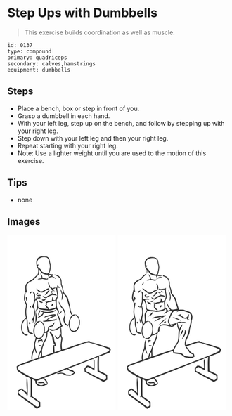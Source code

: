 # Step Ups with Dumbbells
> This exercise builds coordination as well as muscle.

``` 
id: 0137 
type: compound 
primary: quadriceps 
secondary: calves,hamstrings 
equipment: dumbbells 
``` 

## Steps

 - Place a bench, box or step in front of you.
 - Grasp a dumbbell in each hand.
 - With your left leg, step up on the bench, and follow by stepping up with your right leg.
 - Step down with your left leg and then your right leg.
 - Repeat starting with your right leg.
 - Note: Use a lighter weight until you are used to the motion of this exercise.

## Tips

 - none

## Images

<svg width="185pt" height="400" viewBox="0 0 185 300" xmlns="http://www.w3.org/2000/svg">
  <g fill="#FFF">
    <path d="M0 0h185v300H0V0m51.11 41.12c-3.08 4.16-1.36 9.38-1.06 14.06 3.62 3.24 2.83 8.38 1.78 12.59-2.92 2.79-5.89 5.53-8.69 8.44-3.97 2.15-8.19 4.26-11.02 7.9-2.37 3.48-1.11 7.79-1.49 11.65-1.42 4.63-2.42 9.45-2.26 14.31.16 3.6 2.47 6.58 3.37 9.98.28 2.71-.69 5.34-.95 8.02-.66 4.72.01 9.47.94 14.1-7.04 4.2-9.13 13.18-7.78 20.8.79 4.94 4.61 10.41 10.25 9.5.13-.49.41-1.46.55-1.95-2.23.05-4.86.2-6.3-1.88-6.36-7.33-3.82-19.83 4.02-25.13.84 3.78.34 7.64.51 11.46 1.07 3.83 1.96 7.71 2.17 11.7 2.63 2.38 6.09 3.41 9.56 3.72-1.32-2.9-4.7-2.81-7.21-3.98-1.02-3.77-1.48-7.71-2.78-11.43-.05-3.7.27-7.46-.81-11.06-1.98-7.02-2.35-14.55-.52-21.64.27-1.73 1.4-4.31-.94-5.03-1.04-3.02-2.66-6.01-2.36-9.3.33-3.35.85-6.68 1.12-10.03.75.62 1.5 1.24 2.27 1.85-.26-3.59-1.23-7.12-1.08-10.73.54-5.71 6.6-8.35 11.03-10.78 3.15-2.82 5.81-6.16 9.07-8.88 2.39-3.1.51-7.29 1.03-10.84 2.63 2.17 3.05 6.29 6.33 7.75 2.6 1.48 5.58 2.09 8.56 2.09.49 1.28 1.04 2.54 1.65 3.78l.28-3.88c1.73.47 3.47.93 5.22 1.38-.22.32-.66.94-.88 1.26-3.02.28-5.36 2.12-6.8 4.71-2.68-.76-5.41-1.4-8.19-1.69.62-3.2-1.83-5.64-3.46-8.07.73 2.82 1.68 5.57 2.56 8.35-2.48.46-4.95.95-7.37 1.65 3.02 1.8 6.29-.47 9.49.04 2.78.35 5.51 1.49 8.29.44.02-.56.08-1.7.1-2.27 2.85-.54 5.73-2.36 8.66-1.53 1.5 1.21 3.02 2.4 4.84 3.08-.45-2.61-4.24-2.75-5.62-4.84l-.47.92c.45-1.4.1-3.58 2.15-3.82-2.53.03-5.05-.12-7.54-.55 1.91-6.21 4.07-13.09 1.62-19.45-.71-3.88-1.14-8.9-5.71-10.15-5.38-1.03-12.39-1.44-16.13 3.38m28.81 27.69c3.64 1.49 8.1 2.79 9.8 6.74 1.96 3.11 1.37 6.87 1.73 10.33 1.39 3.58 2.93 7.17 2.99 11.09.33 4.88 5.5 7.29 6.73 11.84 1.52 5.08 3.08 10.16 4.5 15.27.77 4.81 1.56 9.79 4.54 13.81-3.71 4.17-5.62 9.63-5.54 15.19-.65.43-1.3.86-1.95 1.28l.18-.89c-3.84-.23-4.42-4.56-5.56-7.4.31-3.4 2.08-6.56 1.75-10.04.16-4.56-2.14-8.76-5.22-11.98-2.89-2.8-3.98-6.81-6.36-9.98.77 3.6 1.65 7.45 4.28 10.2 2.49 2.85 5.14 5.91 5.57 9.85 1.62 4.32-2.65 8.05-1.75 12.37.57 2.25 1.31 4.48 2.45 6.5 1.65 1.3 3.52 2.29 5.24 3.5l.21-1.49c.4.01 1.19.04 1.59.05.06 4.25 1.82 9.12 5.99 10.91 3.76 1.33 7.58-1.15 9.4-4.38 4.07-6.56 4.76-15.69.25-22.21-2.06-3.22-6.51-3.62-9.74-2.13-1.22-3.73-3.29-7.23-3.43-11.24-.29-5.84-2.87-11.2-3.92-16.9-1.01-5.34-7.42-7.56-7.79-13.13-.45-2.91-1.04-5.81-2.19-8.53-1.91-3.95-.02-8.77-2.56-12.54-1.95-3.95-6.66-7.55-11.19-6.09M69.27 81.53c.54 3.49 2.21 6.94.7 10.44-4.77.87-8.16 5.05-13.07 5.18-2.57-1.53-4.88-3.43-7.35-5.11 1.22 5.44 8.95 9.05 13.49 5.01 2.1-1.91 4.95-2.37 7.39-3.66.72-1.27 1.27-2.61 1.65-4.03 1.3 2.36 3.55 3.88 5.52 5.64-.56.41-1.67 1.22-2.22 1.63l-1.37.03c.77 1.59 1.62 3.15 2.39 4.74a57.417 57.417 0 0 0-8.52 3.79l-1.98 1.89c-.59-.11-1.77-.34-2.36-.45-1.03-.71-2.08-1.39-3.14-2.05.52 2.94 3.2 3.81 5.78 4.15 1.79-1.71 3.98-2.84 6.15-3.97 1.45-.45 2.89-.97 4.28-1.59 2.67.06 5.31.46 7.89 1.16-1.32-2.72-4.35-3-7.03-2.86a14.04 14.04 0 0 0-2.26-3.75c.99-.64 1.98-1.29 2.98-1.94 1.02.38 2.05.74 3.09 1.09-1.25-1.2-2.71-2.14-4.22-2.97 1.65-.98 3.42-1.72 5.18-2.49 2.25 4.14 2.69 9.09 2.86 13.74-1.15 2.47-2.55 4.81-3.94 7.16-.6-.08-1.81-.23-2.42-.3-.34-2.13-1.11-4.14-1.97-6.11-.2 2.43-.49 4.85-.96 7.24-2.82.12-5.79-.03-8.24 1.63-1.13-.45-2.26-.9-3.39-1.32.71.9 1.44 1.76 2.21 2.62-.59.74-1.14 1.51-1.63 2.32l2.03.63c-.77.58-1.54 1.15-2.31 1.73 1.17 2.27 2.43 4.79 5.11 5.53-.35.21-1.07.61-1.43.82-5.18-.52-10.62-.14-15.34-2.72-.61-3.12-.74-6.3-.84-9.46-1.01-2.42-1.96-4.87-3.05-7.26-.62 1.38-1.15 2.81-1.94 4.1-.04-3.6.69-7.25 0-10.82-.29-1.8-1.77-2.6-3.53-2.54.7 2.13 2.47 4.1 2 6.47-.39 2.72-.45 5.46-.3 8.2.39 4.53-2.64 8.29-3.92 12.45.2.04.62.12.83.16l1.4-1.64c3.66 6.65 2.69 15.83-1.89 21.78-.18 1.99-.35 4.21 1.5 5.49.37-1.63-1.14-3.91.53-5.13.61 2.67 1.24 5.51 3.49 7.32-.41-3.16-1.5-6.23-1.51-9.43.62-3.37 1.93-6.64 1.76-10.12.28-4.14-1.36-8-2.21-11.97.57-2.78 1.63-5.45 2.13-8.26.53-.79 1.07-1.58 1.6-2.37 2.09 4.27 2.37 9.02 1.92 13.68-.67 1.77-1.89 3.28-2.61 5.03-.39 5.6.04 11.23-.23 16.84-.04 1.08-.11 3.23-.14 4.31 3.02-4.89 2.78-11.04 1.15-16.35-1.06-2.48.49-4.95 1.1-7.33.48.24 1.45.7 1.93.94 0-.69.01-2.05.02-2.74 4.35 3.21 9.84 2.82 14.92 3.63 5.39.92 10.78-.88 15.82-2.63 1.31 1.6 3.74 2.84 3.26 5.28.12 1.58-.69 3.02-1.19 4.47.95 2.85 2.23 5.58 3.3 8.38 1.4 3.48 1.07 7.62 3.76 10.51-4.03 1.64-6.68 5.61-11.07 6.5-3.23 1.07-6.44-.52-9.6-1.01 1.33 1.39 2.95 2.44 4.55 3.5 5.55-.13 11-2.17 14.87-6.22-.03 4.18.23 8.35.75 12.49-.47-.03-1.4-.09-1.87-.13-.61 2.4-1.5 4.76-3.34 6.5-1.66-1.28-3.37-2.59-4.32-4.51-.2 0-.6.01-.81.01 1.06 1.97 1.67 4.68 4.01 5.51 2.91-.04 4.33-2.86 5.8-4.89.48 1.61 1.36 3.17 1.31 4.89-.83 6.26-2.25 12.72-.72 18.99-3.58 1.29-7.23 2.41-10.74 3.9-.22-3.59-.56-7.17-.56-10.77.74.22 2.21.64 2.95.85.06-.75.17-2.27.23-3.03-.94-1.79-1.93-3.56-2.65-5.45-1.18-3.13-.46-6.79-2.42-9.66-1.55-2.51-2.76-5.29-4.86-7.4-.31.18-.92.55-1.23.73-.04 2.44 2.3 4.18 3.24 6.32 1.71 2.39 1.11 5.42 1.8 8.12.79 2.15 1.77 4.24 2.26 6.5.71.53 1.46 1.02 2.2 1.53-1.05.06-2.08.11-3.12.15-.23 4.3-.74 8.61-.28 12.92-6.38 1.9-12.63 4.22-18.88 6.51-.06-5.39-.86-10.94 1.1-16.12 1.45-3.71 2.13-7.8 4.61-11.02 2.8-4.21 3.28-9.43 3.4-14.35.77-.96 1.58-1.88 2.37-2.82.11-1.67.33-3.32.43-4.98 1.62-1.42 3.81-1.92 5.9-2.09 1.63-2.17 2.88-4.6 3.75-7.16-2.18 1.06-3.3 3.25-4.44 5.26-2.34.67-4.8 1.19-6.88 2.52-.47 2.01-.45 4.09-.91 6.09-1.26 1.53-3.08 2.63-5.1 2.6.72-5.14.38-10.74-2.72-15.1-1.98-3.46-7.6-4.74-10.41-1.59-6.62 6.59-8.53 18.65-2.36 26.09.23 3.27-1.46 6.21-2.17 9.32-.37 3.84-.15 7.85-1.71 11.46-2.07 5.74-4.45 11.86-2.75 18.02-7.15 2.6-14.34 5.08-21.5 7.65-1.87.53-3.07 2.13-4.36 3.46 1.16 2.31-.24 5.25 1.83 7.22 4.85 4.3 11.11 6.59 16.09 10.71.48.02 1.43.07 1.91.09 1.49 1.38 4.62 1.95 4.27 4.48-.05 9.6.1 19.2-.13 28.8l-1.33-.37c-.09.21-.27.61-.36.82 1.31.21 2.9-.17 3.92.92 3.59 2.95 7.44 5.58 11.4 8.02.83 2.24 2.19 5.14-.14 6.99-2.1 2.09-4.82-.37-6.56-1.73-5.43-4.69-11.72-8.22-17.25-12.77-3.65-3.05-8.55-5.12-10.43-9.8 1.49-1.64 3.01-3.46 5.31-3.9 2.54 2.53 5.33 4.78 8.19 6.95.07.62.22 1.87.3 2.49.53-.06 1.6-.18 2.13-.25-.25-8.72.58-17.51-.66-26.18-.21-1.08-.65-3.25-.86-4.34-1.38 8.73-.36 17.69.19 26.46-2.73-2.89-6.16-4.94-9.24-7.42-2.16 1.17-4.28 2.41-6.4 3.66-.01 2.29.11 4.57.19 6.86 10.49 8.46 22.02 15.6 32.27 24.36 2.01-1.22 4.04-2.42 6.05-3.64-.03-2.65-.07-5.3-.13-7.95-4.49-3.44-8.96-6.92-13.83-9.81-.13-9.83-.14-19.66.01-29.48 1.76.98 3.5 2.01 5.2 3.1-1.07 8.54 11.13 12.65 16.84 7.39 1.53-.26 3.69-.3 4.19-2.14.46-4.2-3.07-7.42-5.84-10.06 13.05-5.22 26.17-10.28 39.25-15.43 1.63 1.45 3.3 3.08 5.52 3.55 2.15.51 4.53.93 5.71 3.06-1.88 1.29-3.86 2.44-5.94 3.35-2.12-.48-4.29-.66-6.46-.55-4.72-3.95-11.18-3.49-16.72-1.79 3.1 1.76 6.59-.3 9.85.44 2.18.8 4.16 2.03 6.23 3.07 2.3-.1 4.58.36 6.88.37 3.15-1 6.58-2.13 8.37-5.16-1.51-1.75-2.82-4.18-5.38-4.42-2.3-.38-4.38-1.41-6.27-2.74 8.79-3.68 18.02-6.29 26.58-10.51.01.77.02 2.32.03 3.09.09-.98.17-1.96.25-2.93 8.07-2.96 16.06-6.15 23.99-9.47-1.4 8.09-.64 16.35-.72 24.51 4.2 2.97 9.23 4.46 13.61 7.12 2.49 2.84.64 8.24-3.44 7.99-4.35-1.81-8.17-4.67-12.58-6.36-6.16-2.62-11.6-6.66-17.77-9.23l-.24-3.94c1.26-1.02 2.53-2.03 3.8-3.04 4.02 1.56 7.81 3.65 11.42 6.02-.06-5.32.05-10.64.01-15.96.17-1.57-.72-2.8-1.87-3.74-.02 5.29.55 10.57.44 15.86-3.21-1.96-6.59-3.8-10.31-4.56-2.43.58-3.88 3.15-5.4 4.99-.23 1.84.13 3.69.27 5.53 10.76 5.83 21.51 11.69 32.19 17.66 2.21-1.29 4.4-2.59 6.52-4.02-.09-2.73-.18-5.45-.24-8.17-4.34-2.83-9.24-4.63-13.71-7.15-.34-8.34-.24-16.72-.01-25.07 5.81-.17 10.78-3.52 16.24-5.07 2.87-.65 3.21-4.07 3.64-6.47-.82-.95-1.63-1.9-2.44-2.86-10.13-2.7-19.88-6.86-30.21-8.78-1.81-1.01-3.56-2.89-5.83-2.3-15.08 4-29.62 9.8-44.47 14.56-1.18-5.81-.92-11.89.55-17.61.48-2.76-1.97-5.02-1.68-7.78.13-4.29-.04-8.58-.86-12.8.95-.67 1.88-1.37 2.78-2.09-1.17-2.29-2.93-4.35-3.12-7.02-.52-3.61-2.7-6.68-3.38-10.24l-1.19-2.15c.46-1.91 1.31-3.76 1.36-5.74-.09-2.12-2.01-3.38-2.86-5.16-1.16-4.13-1.1-8.48-.99-12.73.02-3.25 2.02-5.99 2.75-9.06-.33-4.67-2.56-9.17-1.56-13.92 1.07.35 3.22 1.05 4.29 1.41-1.27-1.9-2.67-3.71-3.86-5.66-.54 1.57-1.06 3.15-1.54 4.74l-1.52.88c-1.57-2.1-3.83-.14-5.71.26-.95-.68-1.91-1.36-2.86-2.03-.35-.25-1.06-.75-1.41-1-.62-2.6-1.38-5.34-3.47-7.16m21.21 11.09c.39 3.59 1.97 6.88 2.78 10.36-.11 3.1-.82 6.17-.47 9.29 3.54-6.37 1.42-13.9-2.31-19.65m-24.23 7.4c-1.01 1.1-1.87 2.33-2.37 3.74 1.38-.91 2.71-1.91 4.05-2.88 1.21-2 2.74-3.78 4.28-5.53-3.11-.49-4.51 2.52-5.96 4.67m-27.73-1.86c.07.75.2 2.25.27 3.01 1.44-1.43 2.9-2.85 4.28-4.34-1.53.4-3.04.86-4.55 1.33m13.12 1.19c-.86.79-1.72 1.57-2.58 2.36.44 2.29 2.53 3.1 4.56 3.66-.21.62-.61 1.87-.81 2.49-.89-.27-2.68-.81-3.57-1.09.88 3.75 4.91 1.75 7.52 2.17-.28-.57-.83-1.71-1.11-2.28l-.64 1.11c-.1-1.04-.19-2.08-.27-3.13.85-.06 2.54-.2 3.39-.27-1.81-2.55-4.97-.78-7.48-1 .29-1.43 1.03-2.57 2.2-3.42-.4-.2-.81-.4-1.21-.6m-19 14.64c1.51-2.8 1.4-5.97-1.05-8.24-.3 2.79.25 5.57 1.05 8.24m26.03-3.01c1.47 3.22 5.46 2.33 6.76-.56-2.26.16-4.51.37-6.76.56m-4.88 1.06c-.03.58-.1 1.73-.13 2.31 2.17 1.03 4.81 3.68 7.03 1.37-2.3-1.22-4.58-2.49-6.9-3.68m-15.29 9.9c-.8.85.05 3.09 1.36 2.52.89-.86-.1-3.04-1.36-2.52m16.42 7.18c-1.34 2.83-2.9 5.83-1.92 9.03.93-2.47 1.82-4.95 3.07-7.28 1.68.62 3.35 1.26 5.02 1.92-1.52 4.74-6.9 5.56-9.53 9.25 4.68-1.1 9.8-3.78 10.78-8.95 3.65.94 7.48 1.12 11.18.27 3.55-.84 7.77-1.29 9.74-4.85-5.21 1.87-10.54 3.93-16.18 3.51-4.26.1-8.1-1.96-12.16-2.9m33.06 7.09c2.03-1.35 3.96-2.95 5.22-5.08-2.68.46-4.89 2.27-5.22 5.08m-22.06 2.72c-1.47.23-2.27 1.49-3.07 2.59 5.79-1.25 11.4-3.54 17.38-3.74-4.52 2.61-10 3.84-13.51 7.95-1.62 1.73-4.28 1.39-6.36 2.19 1.48.58 3.03 1.19 4.64.8 5.28-.97 10.69-.85 15.94-1.97 1.68-.41 2.85-1.77 4.13-2.84-5.62 1.51-11.37 2.26-17.16 2.59 3.7-4.26 9.7-5.01 14.51-7.53-.13-1.01-.23-2.01-.43-3-5.46-.03-10.88 1.32-16.07 2.96m-28.71 10.65c-1.38.93-.34 4.03 1.41 2.93 1.53-.91.3-3.94-1.41-2.93z"/>
    <path d="M53.5 41.57c3.6-3.02 8.94-3.91 13.33-2.56 4.49 2.39 4.34 7.83 5.46 12.12.99 3.92-.37 7.88-1.07 11.74-.11 1.8-1.47 3.23-3.21 3.63-2.93-.55-5.91-1.37-8.5-2.88-1.31-1.43-1.96-3.31-3.14-4.82-1.53-1.22-3.16-2.32-4.64-3.61.49-1.4 1-2.79 1.5-4.18-.6.11-1.8.34-2.41.45-.18-3.46.07-7.3 2.68-9.89zM80.32 114.05c.42-.45 1.27-1.35 1.7-1.79.03 4.06.94 8.06.83 12.14-3.97 1.65-8.21 2.46-12.38 3.45.15-.62.47-1.85.62-2.47-1.88-1.03-3.44-2.51-4.79-4.16.51-.53 1.02-1.06 1.54-1.58-2.81-1.78.69-3.49 2.17-4.04 2.73-.27 5.37-.85 7.79-2.17.63.16 1.89.46 2.52.62m-2.89 4.32c-1.63.01-3.12 2.92-1.43 3.74 1.19-.31 3.2-3.17 1.43-3.74zM108.7 142.62c1.48-2.94 4.57-4.32 7.35-5.71 8.78 5.71 8.29 19.53 1 26.21-2.86 2.58-7.6 1.07-8.99-2.35-2.62-5.66-2.32-12.68.64-18.15zM46.71 159.08c.91-5.11 4.88-8.84 9.4-10.97 8.15 5.74 8.39 18.16 2.65 25.63-1.86 2.44-5.59 4.07-8.3 1.99-4.94-3.86-4.79-11.05-3.75-16.65z"/>
    <path d="M62.93 168.85c.71-1.39 2.67-.9 3.93-1.18a28.85 28.85 0 0 1-5.65 16.54c-.94 4.09-2.68 7.94-3.82 11.97-2.07 4.55-5.24 8.9-4.81 14.19-3.19 1.23-6.42 2.34-9.63 3.52-1.07-6.29.81-12.56 3.54-18.17 1.28 2.67 1.49 6.12 4.06 7.99-1.24-6.46-4.69-13.05-2.65-19.69.51-2.16 1.45-4.19 2.26-6.25 2.34.9 5.1 1.02 7.22-.5 2.99-1.88 4.07-5.42 5.55-8.42m-6.42 11.02c-1.32.03-2.65.07-3.98.11-.14 1.74-.26 3.49-.33 5.24.51-1.06 1.01-2.13 1.49-3.2 1.58-.38 3.16-.75 4.73-1.15.77.84 1.55 1.67 2.35 2.5-.54-1.84-1.14-3.65-1.73-5.47-.85.65-1.69 1.31-2.53 1.97m-3.49 10.11c1.92.96 3.86.7 5.52-.61-1.89-.37-4.06-1.27-5.52.61zM122.09 189.07c5.53-1.8 10.91-4.74 16.86-4.67 5.45.9 10.57 3.07 15.84 4.62 6.22 2.07 12.9 3.32 18.42 7.04 1.71.87-.19 3.24-1.46 3.58-16.61 8.14-34.3 13.79-51.44 20.7-19.74 7.62-39.48 15.27-59.21 22.94-3.69 1.15-7.18 3.25-11.11 3.46-3.93-.89-7.82-2.15-11.32-4.17-6.21-3.48-12.64-6.62-18.39-10.84-1.82-1.06-2.27-3.23-3.09-4.99 1.69-1.48 3.45-2.99 5.65-3.62 6.36-2.1 12.7-4.28 18.94-6.7 13.07-4.3 26.07-8.79 39.02-13.42 13.87-4.31 27.52-9.32 41.29-13.93zM54.19 209.93c.19-3.35 1.37-6.51 2.92-9.45 0 3.29 2.27 9.05-2.92 9.45zM50.01 249.72c3.66-1.27 7.37-2.48 10.79-4.33 2.69 2.62 5.07 5.53 7 8.76-1.22.36-2.45.71-3.67 1.04-.57-1.12-1.13-2.23-1.69-3.35-3.68.63-7.97-.74-11.13 1.56 3.23.52 6.5.74 9.74.2.52.37 1.57 1.11 2.09 1.48-3.98 3.65-10.16 2.38-13.1-1.89-.05-1.17-.06-2.32-.03-3.47z"/>
  </g>
  <g fill="#333">
    <path d="M51.11 41.12c3.74-4.82 10.75-4.41 16.13-3.38 4.57 1.25 5 6.27 5.71 10.15 2.45 6.36.29 13.24-1.62 19.45 2.49.43 5.01.58 7.54.55-2.05.24-1.7 2.42-2.15 3.82l.47-.92c1.38 2.09 5.17 2.23 5.62 4.84-1.82-.68-3.34-1.87-4.84-3.08-2.93-.83-5.81.99-8.66 1.53-.02.57-.08 1.71-.1 2.27-2.78 1.05-5.51-.09-8.29-.44-3.2-.51-6.47 1.76-9.49-.04 2.42-.7 4.89-1.19 7.37-1.65-.88-2.78-1.83-5.53-2.56-8.35 1.63 2.43 4.08 4.87 3.46 8.07 2.78.29 5.51.93 8.19 1.69 1.44-2.59 3.78-4.43 6.8-4.71.22-.32.66-.94.88-1.26-1.75-.45-3.49-.91-5.22-1.38l-.28 3.88c-.61-1.24-1.16-2.5-1.65-3.78-2.98 0-5.96-.61-8.56-2.09-3.28-1.46-3.7-5.58-6.33-7.75-.52 3.55 1.36 7.74-1.03 10.84-3.26 2.72-5.92 6.06-9.07 8.88C39 80.69 32.94 83.33 32.4 89.04c-.15 3.61.82 7.14 1.08 10.73-.77-.61-1.52-1.23-2.27-1.85-.27 3.35-.79 6.68-1.12 10.03-.3 3.29 1.32 6.28 2.36 9.3 2.34.72 1.21 3.3.94 5.03-1.83 7.09-1.46 14.62.52 21.64 1.08 3.6.76 7.36.81 11.06 1.3 3.72 1.76 7.66 2.78 11.43 2.51 1.17 5.89 1.08 7.21 3.98-3.47-.31-6.93-1.34-9.56-3.72-.21-3.99-1.1-7.87-2.17-11.7-.17-3.82.33-7.68-.51-11.46-7.84 5.3-10.38 17.8-4.02 25.13 1.44 2.08 4.07 1.93 6.3 1.88-.14.49-.42 1.46-.55 1.95-5.64.91-9.46-4.56-10.25-9.5-1.35-7.62.74-16.6 7.78-20.8-.93-4.63-1.6-9.38-.94-14.1.26-2.68 1.23-5.31.95-8.02-.9-3.4-3.21-6.38-3.37-9.98-.16-4.86.84-9.68 2.26-14.31.38-3.86-.88-8.17 1.49-11.65 2.83-3.64 7.05-5.75 11.02-7.9 2.8-2.91 5.77-5.65 8.69-8.44 1.05-4.21 1.84-9.35-1.78-12.59-.3-4.68-2.02-9.9 1.06-14.06m2.39.45c-2.61 2.59-2.86 6.43-2.68 9.89.61-.11 1.81-.34 2.41-.45-.5 1.39-1.01 2.78-1.5 4.18 1.48 1.29 3.11 2.39 4.64 3.61 1.18 1.51 1.83 3.39 3.14 4.82 2.59 1.51 5.57 2.33 8.5 2.88 1.74-.4 3.1-1.83 3.21-3.63.7-3.86 2.06-7.82 1.07-11.74-1.12-4.29-.97-9.73-5.46-12.12-4.39-1.35-9.73-.46-13.33 2.56z"/>
    <path d="M79.92 68.81c4.53-1.46 9.24 2.14 11.19 6.09 2.54 3.77.65 8.59 2.56 12.54 1.15 2.72 1.74 5.62 2.19 8.53.37 5.57 6.78 7.79 7.79 13.13 1.05 5.7 3.63 11.06 3.92 16.9.14 4.01 2.21 7.51 3.43 11.24 3.23-1.49 7.68-1.09 9.74 2.13 4.51 6.52 3.82 15.65-.25 22.21-1.82 3.23-5.64 5.71-9.4 4.38-4.17-1.79-5.93-6.66-5.99-10.91-.4-.01-1.19-.04-1.59-.05l-.21 1.49c-1.72-1.21-3.59-2.2-5.24-3.5-1.14-2.02-1.88-4.25-2.45-6.5-.9-4.32 3.37-8.05 1.75-12.37-.43-3.94-3.08-7-5.57-9.85-2.63-2.75-3.51-6.6-4.28-10.2 2.38 3.17 3.47 7.18 6.36 9.98 3.08 3.22 5.38 7.42 5.22 11.98.33 3.48-1.44 6.64-1.75 10.04 1.14 2.84 1.72 7.17 5.56 7.4l-.18.89c.65-.42 1.3-.85 1.95-1.28-.08-5.56 1.83-11.02 5.54-15.19-2.98-4.02-3.77-9-4.54-13.81-1.42-5.11-2.98-10.19-4.5-15.27-1.23-4.55-6.4-6.96-6.73-11.84-.06-3.92-1.6-7.51-2.99-11.09-.36-3.46.23-7.22-1.73-10.33-1.7-3.95-6.16-5.25-9.8-6.74m28.78 73.81c-2.96 5.47-3.26 12.49-.64 18.15 1.39 3.42 6.13 4.93 8.99 2.35 7.29-6.68 7.78-20.5-1-26.21-2.78 1.39-5.87 2.77-7.35 5.71z"/>
    <path d="M69.27 81.53c2.09 1.82 2.85 4.56 3.47 7.16.35.25 1.06.75 1.41 1 .95.67 1.91 1.35 2.86 2.03 1.88-.4 4.14-2.36 5.71-.26l1.52-.88c.48-1.59 1-3.17 1.54-4.74 1.19 1.95 2.59 3.76 3.86 5.66-1.07-.36-3.22-1.06-4.29-1.41-1 4.75 1.23 9.25 1.56 13.92-.73 3.07-2.73 5.81-2.75 9.06-.11 4.25-.17 8.6.99 12.73.85 1.78 2.77 3.04 2.86 5.16-.05 1.98-.9 3.83-1.36 5.74l1.19 2.15c.68 3.56 2.86 6.63 3.38 10.24.19 2.67 1.95 4.73 3.12 7.02-.9.72-1.83 1.42-2.78 2.09.82 4.22.99 8.51.86 12.8-.29 2.76 2.16 5.02 1.68 7.78-1.47 5.72-1.73 11.8-.55 17.61 14.85-4.76 29.39-10.56 44.47-14.56 2.27-.59 4.02 1.29 5.83 2.3 10.33 1.92 20.08 6.08 30.21 8.78.81.96 1.62 1.91 2.44 2.86-.43 2.4-.77 5.82-3.64 6.47-5.46 1.55-10.43 4.9-16.24 5.07-.23 8.35-.33 16.73.01 25.07 4.47 2.52 9.37 4.32 13.71 7.15.06 2.72.15 5.44.24 8.17-2.12 1.43-4.31 2.73-6.52 4.02-10.68-5.97-21.43-11.83-32.19-17.66-.14-1.84-.5-3.69-.27-5.53 1.52-1.84 2.97-4.41 5.4-4.99 3.72.76 7.1 2.6 10.31 4.56.11-5.29-.46-10.57-.44-15.86 1.15.94 2.04 2.17 1.87 3.74.04 5.32-.07 10.64-.01 15.96-3.61-2.37-7.4-4.46-11.42-6.02-1.27 1.01-2.54 2.02-3.8 3.04l.24 3.94c6.17 2.57 11.61 6.61 17.77 9.23 4.41 1.69 8.23 4.55 12.58 6.36 4.08.25 5.93-5.15 3.44-7.99-4.38-2.66-9.41-4.15-13.61-7.12.08-8.16-.68-16.42.72-24.51-7.93 3.32-15.92 6.51-23.99 9.47-.08.97-.16 1.95-.25 2.93-.01-.77-.02-2.32-.03-3.09-8.56 4.22-17.79 6.83-26.58 10.51 1.89 1.33 3.97 2.36 6.27 2.74 2.56.24 3.87 2.67 5.38 4.42-1.79 3.03-5.22 4.16-8.37 5.16-2.3-.01-4.58-.47-6.88-.37-2.07-1.04-4.05-2.27-6.23-3.07-3.26-.74-6.75 1.32-9.85-.44 5.54-1.7 12-2.16 16.72 1.79 2.17-.11 4.34.07 6.46.55 2.08-.91 4.06-2.06 5.94-3.35-1.18-2.13-3.56-2.55-5.71-3.06-2.22-.47-3.89-2.1-5.52-3.55-13.08 5.15-26.2 10.21-39.25 15.43 2.77 2.64 6.3 5.86 5.84 10.06-.5 1.84-2.66 1.88-4.19 2.14-5.71 5.26-17.91 1.15-16.84-7.39-1.7-1.09-3.44-2.12-5.2-3.1-.15 9.82-.14 19.65-.01 29.48 4.87 2.89 9.34 6.37 13.83 9.81.06 2.65.1 5.3.13 7.95-2.01 1.22-4.04 2.42-6.05 3.64-10.25-8.76-21.78-15.9-32.27-24.36-.08-2.29-.2-4.57-.19-6.86 2.12-1.25 4.24-2.49 6.4-3.66 3.08 2.48 6.51 4.53 9.24 7.42-.55-8.77-1.57-17.73-.19-26.46.21 1.09.65 3.26.86 4.34 1.24 8.67.41 17.46.66 26.18-.53.07-1.6.19-2.13.25-.08-.62-.23-1.87-.3-2.49-2.86-2.17-5.65-4.42-8.19-6.95-2.3.44-3.82 2.26-5.31 3.9 1.88 4.68 6.78 6.75 10.43 9.8 5.53 4.55 11.82 8.08 17.25 12.77 1.74 1.36 4.46 3.82 6.56 1.73 2.33-1.85.97-4.75.14-6.99-3.96-2.44-7.81-5.07-11.4-8.02-1.02-1.09-2.61-.71-3.92-.92.09-.21.27-.61.36-.82l1.33.37c.23-9.6.08-19.2.13-28.8.35-2.53-2.78-3.1-4.27-4.48-.48-.02-1.43-.07-1.91-.09-4.98-4.12-11.24-6.41-16.09-10.71-2.07-1.97-.67-4.91-1.83-7.22 1.29-1.33 2.49-2.93 4.36-3.46 7.16-2.57 14.35-5.05 21.5-7.65-1.7-6.16.68-12.28 2.75-18.02 1.56-3.61 1.34-7.62 1.71-11.46.71-3.11 2.4-6.05 2.17-9.32-6.17-7.44-4.26-19.5 2.36-26.09 2.81-3.15 8.43-1.87 10.41 1.59 3.1 4.36 3.44 9.96 2.72 15.1 2.02.03 3.84-1.07 5.1-2.6.46-2 .44-4.08.91-6.09 2.08-1.33 4.54-1.85 6.88-2.52 1.14-2.01 2.26-4.2 4.44-5.26-.87 2.56-2.12 4.99-3.75 7.16-2.09.17-4.28.67-5.9 2.09-.1 1.66-.32 3.31-.43 4.98-.79.94-1.6 1.86-2.37 2.82-.12 4.92-.6 10.14-3.4 14.35-2.48 3.22-3.16 7.31-4.61 11.02-1.96 5.18-1.16 10.73-1.1 16.12 6.25-2.29 12.5-4.61 18.88-6.51-.46-4.31.05-8.62.28-12.92 1.04-.04 2.07-.09 3.12-.15-.74-.51-1.49-1-2.2-1.53-.49-2.26-1.47-4.35-2.26-6.5-.69-2.7-.09-5.73-1.8-8.12-.94-2.14-3.28-3.88-3.24-6.32.31-.18.92-.55 1.23-.73 2.1 2.11 3.31 4.89 4.86 7.4 1.96 2.87 1.24 6.53 2.42 9.66.72 1.89 1.71 3.66 2.65 5.45-.06.76-.17 2.28-.23 3.03-.74-.21-2.21-.63-2.95-.85 0 3.6.34 7.18.56 10.77 3.51-1.49 7.16-2.61 10.74-3.9-1.53-6.27-.11-12.73.72-18.99.05-1.72-.83-3.28-1.31-4.89-1.47 2.03-2.89 4.85-5.8 4.89-2.34-.83-2.95-3.54-4.01-5.51.21 0 .61-.01.81-.01.95 1.92 2.66 3.23 4.32 4.51 1.84-1.74 2.73-4.1 3.34-6.5.47.04 1.4.1 1.87.13-.52-4.14-.78-8.31-.75-12.49-3.87 4.05-9.32 6.09-14.87 6.22-1.6-1.06-3.22-2.11-4.55-3.5 3.16.49 6.37 2.08 9.6 1.01 4.39-.89 7.04-4.86 11.07-6.5-2.69-2.89-2.36-7.03-3.76-10.51-1.07-2.8-2.35-5.53-3.3-8.38.5-1.45 1.31-2.89 1.19-4.47.48-2.44-1.95-3.68-3.26-5.28-5.04 1.75-10.43 3.55-15.82 2.63-5.08-.81-10.57-.42-14.92-3.63-.01.69-.02 2.05-.02 2.74-.48-.24-1.45-.7-1.93-.94-.61 2.38-2.16 4.85-1.1 7.33 1.63 5.31 1.87 11.46-1.15 16.35.03-1.08.1-3.23.14-4.31.27-5.61-.16-11.24.23-16.84.72-1.75 1.94-3.26 2.61-5.03.45-4.66.17-9.41-1.92-13.68-.53.79-1.07 1.58-1.6 2.37-.5 2.81-1.56 5.48-2.13 8.26.85 3.97 2.49 7.83 2.21 11.97.17 3.48-1.14 6.75-1.76 10.12.01 3.2 1.1 6.27 1.51 9.43-2.25-1.81-2.88-4.65-3.49-7.32-1.67 1.22-.16 3.5-.53 5.13-1.85-1.28-1.68-3.5-1.5-5.49 4.58-5.95 5.55-15.13 1.89-21.78l-1.4 1.64c-.21-.04-.63-.12-.83-.16 1.28-4.16 4.31-7.92 3.92-12.45-.15-2.74-.09-5.48.3-8.2.47-2.37-1.3-4.34-2-6.47 1.76-.06 3.24.74 3.53 2.54.69 3.57-.04 7.22 0 10.82.79-1.29 1.32-2.72 1.94-4.1 1.09 2.39 2.04 4.84 3.05 7.26.1 3.16.23 6.34.84 9.46 4.72 2.58 10.16 2.2 15.34 2.72.36-.21 1.08-.61 1.43-.82-2.68-.74-3.94-3.26-5.11-5.53.77-.58 1.54-1.15 2.31-1.73l-2.03-.63c.49-.81 1.04-1.58 1.63-2.32-.77-.86-1.5-1.72-2.21-2.62 1.13.42 2.26.87 3.39 1.32 2.45-1.66 5.42-1.51 8.24-1.63.47-2.39.76-4.81.96-7.24.86 1.97 1.63 3.98 1.97 6.11.61.07 1.82.22 2.42.3 1.39-2.35 2.79-4.69 3.94-7.16-.17-4.65-.61-9.6-2.86-13.74-1.76.77-3.53 1.51-5.18 2.49 1.51.83 2.97 1.77 4.22 2.97-1.04-.35-2.07-.71-3.09-1.09-1 .65-1.99 1.3-2.98 1.94.95 1.13 1.7 2.38 2.26 3.75 2.68-.14 5.71.14 7.03 2.86-2.58-.7-5.22-1.1-7.89-1.16-1.39.62-2.83 1.14-4.28 1.59-2.17 1.13-4.36 2.26-6.15 3.97-2.58-.34-5.26-1.21-5.78-4.15 1.06.66 2.11 1.34 3.14 2.05.59.11 1.77.34 2.36.45l1.98-1.89c2.73-1.5 5.58-2.75 8.52-3.79-.77-1.59-1.62-3.15-2.39-4.74l1.37-.03c.55-.41 1.66-1.22 2.22-1.63-1.97-1.76-4.22-3.28-5.52-5.64-.38 1.42-.93 2.76-1.65 4.03-2.44 1.29-5.29 1.75-7.39 3.66-4.54 4.04-12.27.43-13.49-5.01 2.47 1.68 4.78 3.58 7.35 5.11 4.91-.13 8.3-4.31 13.07-5.18 1.51-3.5-.16-6.95-.7-10.44m11.05 32.52c-.63-.16-1.89-.46-2.52-.62-2.42 1.32-5.06 1.9-7.79 2.17-1.48.55-4.98 2.26-2.17 4.04-.52.52-1.03 1.05-1.54 1.58 1.35 1.65 2.91 3.13 4.79 4.16-.15.62-.47 1.85-.62 2.47 4.17-.99 8.41-1.8 12.38-3.45.11-4.08-.8-8.08-.83-12.14-.43.44-1.28 1.34-1.7 1.79m-33.61 45.03c-1.04 5.6-1.19 12.79 3.75 16.65 2.71 2.08 6.44.45 8.3-1.99 5.74-7.47 5.5-19.89-2.65-25.63-4.52 2.13-8.49 5.86-9.4 10.97m16.22 9.77c-1.48 3-2.56 6.54-5.55 8.42-2.12 1.52-4.88 1.4-7.22.5-.81 2.06-1.75 4.09-2.26 6.25-2.04 6.64 1.41 13.23 2.65 19.69-2.57-1.87-2.78-5.32-4.06-7.99-2.73 5.61-4.61 11.88-3.54 18.17 3.21-1.18 6.44-2.29 9.63-3.52-.43-5.29 2.74-9.64 4.81-14.19 1.14-4.03 2.88-7.88 3.82-11.97a28.85 28.85 0 0 0 5.65-16.54c-1.26.28-3.22-.21-3.93 1.18m59.16 20.22c-13.77 4.61-27.42 9.62-41.29 13.93-12.95 4.63-25.95 9.12-39.02 13.42-6.24 2.42-12.58 4.6-18.94 6.7-2.2.63-3.96 2.14-5.65 3.62.82 1.76 1.27 3.93 3.09 4.99 5.75 4.22 12.18 7.36 18.39 10.84 3.5 2.02 7.39 3.28 11.32 4.17 3.93-.21 7.42-2.31 11.11-3.46 19.73-7.67 39.47-15.32 59.21-22.94 17.14-6.91 34.83-12.56 51.44-20.7 1.27-.34 3.17-2.71 1.46-3.58-5.52-3.72-12.2-4.97-18.42-7.04-5.27-1.55-10.39-3.72-15.84-4.62-5.95-.07-11.33 2.87-16.86 4.67m-67.9 20.86c5.19-.4 2.92-6.16 2.92-9.45-1.55 2.94-2.73 6.1-2.92 9.45m-4.18 39.79c-.03 1.15-.02 2.3.03 3.47 2.94 4.27 9.12 5.54 13.1 1.89-.52-.37-1.57-1.11-2.09-1.48-3.24.54-6.51.32-9.74-.2 3.16-2.3 7.45-.93 11.13-1.56.56 1.12 1.12 2.23 1.69 3.35 1.22-.33 2.45-.68 3.67-1.04-1.93-3.23-4.31-6.14-7-8.76-3.42 1.85-7.13 3.06-10.79 4.33z"/>
    <path d="M90.48 92.62c3.73 5.75 5.85 13.28 2.31 19.65-.35-3.12.36-6.19.47-9.29-.81-3.48-2.39-6.77-2.78-10.36zM66.25 100.02c1.45-2.15 2.85-5.16 5.96-4.67-1.54 1.75-3.07 3.53-4.28 5.53-1.34.97-2.67 1.97-4.05 2.88.5-1.41 1.36-2.64 2.37-3.74zM38.52 98.16c1.51-.47 3.02-.93 4.55-1.33-1.38 1.49-2.84 2.91-4.28 4.34-.07-.76-.2-2.26-.27-3.01zM51.64 99.35c.4.2.81.4 1.21.6-1.17.85-1.91 1.99-2.2 3.42 2.51.22 5.67-1.55 7.48 1-.85.07-2.54.21-3.39.27.08 1.05.17 2.09.27 3.13l.64-1.11c.28.57.83 1.71 1.11 2.28-2.61-.42-6.64 1.58-7.52-2.17.89.28 2.68.82 3.57 1.09.2-.62.6-1.87.81-2.49-2.03-.56-4.12-1.37-4.56-3.66.86-.79 1.72-1.57 2.58-2.36zM32.64 113.99c-.8-2.67-1.35-5.45-1.05-8.24 2.45 2.27 2.56 5.44 1.05 8.24zM58.67 110.98c2.25-.19 4.5-.4 6.76-.56-1.3 2.89-5.29 3.78-6.76.56zM53.79 112.04c2.32 1.19 4.6 2.46 6.9 3.68-2.22 2.31-4.86-.34-7.03-1.37.03-.58.1-1.73.13-2.31zM77.43 118.37c1.77.57-.24 3.43-1.43 3.74-1.69-.82-.2-3.73 1.43-3.74zM38.5 121.94c1.26-.52 2.25 1.66 1.36 2.52-1.31.57-2.16-1.67-1.36-2.52zM54.92 129.12c4.06.94 7.9 3 12.16 2.9 5.64.42 10.97-1.64 16.18-3.51-1.97 3.56-6.19 4.01-9.74 4.85-3.7.85-7.53.67-11.18-.27-.98 5.17-6.1 7.85-10.78 8.95 2.63-3.69 8.01-4.51 9.53-9.25-1.67-.66-3.34-1.3-5.02-1.92-1.25 2.33-2.14 4.81-3.07 7.28-.98-3.2.58-6.2 1.92-9.03zM87.98 136.21c.33-2.81 2.54-4.62 5.22-5.08-1.26 2.13-3.19 3.73-5.22 5.08zM65.92 138.93c5.19-1.64 10.61-2.99 16.07-2.96.2.99.3 1.99.43 3-4.81 2.52-10.81 3.27-14.51 7.53 5.79-.33 11.54-1.08 17.16-2.59-1.28 1.07-2.45 2.43-4.13 2.84-5.25 1.12-10.66 1-15.94 1.97-1.61.39-3.16-.22-4.64-.8 2.08-.8 4.74-.46 6.36-2.19 3.51-4.11 8.99-5.34 13.51-7.95-5.98.2-11.59 2.49-17.38 3.74.8-1.1 1.6-2.36 3.07-2.59zM37.21 149.58c1.71-1.01 2.94 2.02 1.41 2.93-1.75 1.1-2.79-2-1.41-2.93zM56.51 179.87c.84-.66 1.68-1.32 2.53-1.97.59 1.82 1.19 3.63 1.73 5.47-.8-.83-1.58-1.66-2.35-2.5-1.57.4-3.15.77-4.73 1.15-.48 1.07-.98 2.14-1.49 3.2.07-1.75.19-3.5.33-5.24 1.33-.04 2.66-.08 3.98-.11zM53.02 189.98c1.46-1.88 3.63-.98 5.52-.61-1.66 1.31-3.6 1.57-5.52.61z"/>
  </g>
</svg>

<svg width="185pt" height="400" viewBox="0 0 185 300" xmlns="http://www.w3.org/2000/svg">
  <g fill="#FFF">
    <path d="M0 0h185v300H0V0m56.39 38.44c-5.07.35-10.01 4.09-10.26 9.44.33 4.33-.05 9.29 3.44 12.53-.01 2.06.02 4.12.25 6.16.75-1.99.69-4.15.84-6.23 2.03 2.68 3.34 6.19 6.49 7.82 2.48 1.55 5.44 2.08 8.32 2.14a74.68 74.68 0 0 0 1.57 3.82l.36-3.89c2.94.89 6.05 1.44 8.98.14-2.64-.55-5.32-.84-7.99-1.26 1.24-3.55 1.94-7.25 2.47-10.97.82-4.8-1.39-9.34-1.95-14.05-1.48-5.22-7.98-5.9-12.52-5.65m-17.26 36.7c-3.84 1.9-8.02 3.8-10.55 7.42-2.24 3.38-1.5 7.53-1.53 11.34-1.3 4.61-2.7 9.29-2.65 14.14-.21 5.01 4.71 8.88 3.56 14-1.44 6.54-1.51 13.43.41 19.89-3.53 1.5-6.04 4.63-7.11 8.26-2.09 6.14-2.06 13.42 1.59 18.96 1.86 2.8 6.41 4.52 8.88 1.51-2.89-.29-6.54-.18-8.03-3.24-4.55-7.85-2.57-19.32 5.23-24.4 1.32 4.63-.59 9.54 1.15 14.06 1.12 2.9.67 6.13 1.7 9.03 1.74 2.94 5.8 3.41 8.91 3.15-1.33-2.76-4.89-2.27-7.25-3.58-.62-2.85-.76-5.79-1.63-8.58-1.4-3.95-.21-8.2-1.13-12.23-.94-4.58-2.44-9.1-2.31-13.83-.04-5.04 1.5-9.89 2.2-14.84-.42.19-1.26.58-1.68.78-.97-3.63-3.01-7.14-2.5-11.01.4-2.98.86-5.94 1.11-8.93l2.37.93c-.48-3.31-1.2-6.6-1.21-9.95.03-3.52 2.75-6.05 5.32-8.03 2.32-1.7 5.56-2.12 7.25-4.62 2.16-3.38 6.11-5.05 8.12-8.54-4.42 1.32-7.23 5.1-10.22 8.31m13.01-8.08c1.53 2.82 2.73 5.79 3.7 8.84-2.41.54-4.82 1.07-7.2 1.71 1.91 1.64 4.34.29 6.49.19 3-.64 5.86.83 8.8 1.13 1.14-.68 2.23-1.41 3.29-2.21-3.58.73-7.04-.51-10.55-.96.61-3.67-2.38-6.22-4.53-8.7m25.28 2.11c-.02.41-.07 1.24-.1 1.66 3.07 1.4 7.11 2.11 8.39 5.69 2.14 3.06 1.6 6.87 1.86 10.38 1.09 4.04 3.31 7.95 2.72 12.28 1.12 2.53 2.74 4.78 4.59 6.83 2.69 3.08 3.1 7.28 4.27 11.04 1.03 3.22 2.18 6.41 3.13 9.66-3.36.57-6.71 1.51-10.14 1.44-4.28-3.19-5.79-8.48-8.79-12.67 1.03 4.84 3 9.58 6.48 13.19-1.29.33-2.58.67-3.87 1.02-1.24-1.99-2.82-3.72-4.73-5.09-.04-3.51-.27-7.04.01-10.54.49-2.78 2.09-5.21 2.75-7.95-.6-5.11-2.59-10.13-1.39-15.33-.44.34-1.31 1.02-1.74 1.36-3.84.73-7.67 1.48-11.46.06 2.04 3.98 6.75 2.95 10.01 1.2 1.29 4.62 3.39 9.47 2.39 14.35-1.48 2.7-2.45 7.1-6.35 6.75l.04-3.05c-.63-1.09-1.25-2.19-1.85-3.29-.07 2.31.01 4.7-.97 6.86-2.63.8-5.52.38-8.04 1.7-1.29-.23-2.59-.45-3.88-.65.66.5 1.98 1.51 2.64 2.01l-1.5 1.62c.06 1.67.05 3.34.04 5.01 1.88 1.98 3.62 4.7 6.75 4.48-2.31-2.6-4.93-4.94-6.74-7.94l3.08.46c-.43-.47-1.3-1.4-1.73-1.86 1.44-.88 2.94-1.67 4.44-2.44 3.52.79 6.31-2.98 9.72-1.25l1.56-1.84c-.09 4.15 1.15 8.42.52 12.47-3.23 1.71-6.87 2.29-10.42 2.96-4.08.72-8.04-.98-12.11-.96-2.6.15-4.94-.99-7.25-2-.8-5.16-.22-10.65-3.28-15.21 2.39-1 5.03-.39 7.54-.4-2.37-4.01-7.09-.76-10.74-1.46-.71-4.16 2.48-11.25-3.34-12.71 2.98 4.64 1 9.93 1.49 15.01.37 4.21-2.18 7.82-3.39 11.67-1.19-1.26-2.41-2.5-3.65-3.71.33 1.16.68 2.33 1.02 3.49 1.11.35 2.22.7 3.33 1.07l1.4-2c1.96 5.73 2.52 12.16.31 17.91-1.9 4.86 1.19 9.45 2.49 13.94-3.04 7.14-3.34 16.35 2.13 22.44l1.24-1.75c-1.06-1.12-2.22-2.22-2.87-3.64-3.12-8.45-.37-19.95 8.82-23.24 7.65 4.04 8.18 14.23 5.37 21.46-1.42 3.86-5.03 8.08-9.61 6.85-.53.52-1.04 1.07-1.53 1.64 1.21.1 3.63.32 4.84.42 3.69-.62 4.72-4.9 7.72-6.46 2.75-.27 5.4-1.12 7.82-2.47-1.12 5.11-2.91 10.11-5.73 14.55-1.06 4.45-2.75 8.73-4.18 13.07-2.27 4.07-4.61 8.32-4.45 13.15-3.17 1.17-6.37 2.27-9.54 3.46-1.08-6.29.83-12.53 3.51-18.15 1.26 2.7 1.57 6.09 4.09 8.02-1.17-5.23-3.1-10.35-3.4-15.74.14-2.71 1.47-5.22 1.67-7.89-.32-.1-.94-.29-1.25-.38-2.37 4.67-1.44 10.08-2.77 15-2.21 6.26-5.13 12.87-3.35 19.62-7.16 2.58-14.35 5.08-21.5 7.67-1.84.55-3.07 2.08-4.32 3.43.84 2.57-.09 5.87 2.35 7.75 4.82 3.8 10.52 6.31 15.43 9.97-1.69 8.83-.47 17.94.02 26.84-2.79-2.83-6.17-4.92-9.26-7.37-2.15 1.18-4.27 2.43-6.38 3.69 0 2.29.13 4.57.21 6.86 10.5 8.44 22.01 15.61 32.27 24.35 2.01-1.23 4.03-2.43 6.04-3.64-.02-2.66-.07-5.32-.13-7.97-4.48-3.45-8.97-6.91-13.83-9.82-.06-9.76-.24-19.53.05-29.28 1.82.76 3.49 1.82 5.14 2.89-.8 5.38 4.42 9.64 9.44 9.62 4.04.56 7.45-2.07 11.07-3.36 2.07-4.31-2.46-8.26-5.27-11.04 22.41-9.11 45.21-17.25 67.48-26.66.08.74.22 2.22.3 2.95 0-.73.01-2.18.01-2.91 8.12-2.87 16.11-6.14 24.04-9.47-1.44 8.15-.42 16.46-.82 24.69 4.48 2.55 9.32 4.43 13.79 7 2.45 3.09.45 7.49-3.25 8.27-4.65-2.53-9.21-5.24-14.11-7.29-5.66-2.5-10.67-6.26-16.41-8.57-.12-1.32-.23-2.65-.34-3.97 1.29-1.02 2.58-2.04 3.88-3.07 3.98 1.55 7.64 3.76 11.33 5.91.08-5.29.07-10.59.05-15.88-.19-.99.01-3.01-1.55-2.83-.69 4.93.4 10.06.12 15.08-3.29-2.07-6.84-4.21-10.76-4.62-2.11 1.06-3.58 3.1-4.95 4.96-.21 1.84.12 3.69.26 5.53 10.76 5.84 21.52 11.68 32.2 17.66 2.2-1.28 4.39-2.59 6.51-4-.07-2.74-.16-5.47-.24-8.21-4.34-2.77-9.17-4.66-13.68-7.09-.4-8.34-.21-16.72-.06-25.07 5.81-.24 10.8-3.52 16.26-5.11 2.89-.64 3.19-4.07 3.67-6.46-.83-.95-1.65-1.91-2.46-2.87-10.13-2.73-19.88-6.84-30.19-8.8-1.83-1.01-3.61-2.88-5.9-2.27-7.5 1.76-14.58 4.99-22.06 6.81.29-4.04 1.03-8.13 2.99-11.71 2.11-4.08 4.26-8.34 4.22-13.06.14-5.82 3.73-10.94 3.28-16.84 1.7-4.23 1.97-9.46-1.09-13.15-2.13-3.18-6.34-2.75-9.42-4.41-3.55-1.81-7.53-1.44-11.36-1.28-1.33-5.71-3.23-11.26-4.73-16.93-.9-3.66-3.34-6.55-5.88-9.2-1.88-1.89-1.65-4.74-2.25-7.15-.67-3.7-3.03-7-2.75-10.88.27-4.29-1.38-8.63-4.42-11.65-2.14-1.48-4.68-2.26-7.08-3.22m-11.76 6.47c3.99-.89 7.92-2.01 12.06-1.39-3.43-3.52-9.02-1.7-12.06 1.39M41.72 86.73c1.17-1.44 2.25-2.97 3.22-4.57-1.9.91-3.78 2.06-3.22 4.57m24.36-2.91c1.01 3.31 2.46 6.71.83 10.09-2.66.91-5.5 1.55-7.57 3.58-1.7 1.66-4.13 1.47-6.3 1.53-3.39-2.82-6.75-5.72-10.79-7.56.48 1.06.62 2.47 1.84 2.99 2.74 1.69 5.01 4.03 7.76 5.7 2.82 1.77 6.43.54 8.76-1.48 1.9-1.73 4.5-2.15 6.69-3.37 1.16-1.51 2.05-3.33 2.31-5.22-.31-1.79-1.03-3.48-1.59-5.2-.49-.26-1.46-.8-1.94-1.06m20.65 10c.22 3.85 2.1 7.34 2.63 11.12-.21 2.88-.79 5.73-.59 8.64 3.96-6.31 1.03-13.77-2.04-19.76M34.61 97c.06.83.17 2.48.23 3.31 1.62-1.57 3.24-3.16 4.57-5-1.63.47-3.23 1.05-4.8 1.69m37.37 2.34c-.87-.87-1.75-1.73-2.56-2.66l1.56 2.53c-3.62-4.62-6.2.43-7.68 3.11-.81.55-1.61 1.1-2.41 1.65l.44 1.6c1.2-.93 2.42-1.84 3.65-2.74 1.04-1.58 2.16-3.1 3.4-4.52 2.15 1.24 4.29 2.62 5.24 5.05-1.57.71-3.2 1.28-4.87 1.71-2.07 1.36-4.22 2.61-6.17 4.15-.5-.12-1.5-.35-2-.47-1.05-.74-2.11-1.45-3.19-2.14.46 2.96 3.26 3.77 5.63 4.76 1.57-2.09 3.94-3.21 6.21-4.36 1.52-.52 3.01-1.11 4.46-1.8 2.66.19 5.3.57 7.92 1.01-1.77-2.12-4.26-3.05-7-2.79-.75-1.28-1.56-2.52-2.42-3.73.97-.56 1.93-1.12 2.89-1.68l3.06.87c-.96-1.03-1.94-2.04-2.92-3.04-1.1 1.15-2.18 2.31-3.24 3.49m-26.14 4.31c.62 1.9 2.16 3.08 3.85 4.01 1.5-.36 3-.71 4.5-1.06-.2-.43-.62-1.3-.83-1.73-1.92.34-3.86.57-5.8.65a7.883 7.883 0 0 1 2.18-3.53c-.23-.14-.68-.42-.91-.57-1 .75-1.99 1.49-2.99 2.23m-18.27 1.05c.24 2.81.58 5.63 1.4 8.35.51-1.49 1.02-2.97 1.52-4.46-.91-1.34-1.87-2.66-2.92-3.89m27.84 8.68c1.84 2.66 5.34 1.99 6.9-.55-2.31.11-4.61.28-6.9.55m-5.28.86c.51 1.87 1.62 3.54 3.56 4.14 1.21.72 4.42 1.69 3.24-.89-2.19-1.24-4.45-2.36-6.8-3.25m22.9 10.02c1.33-.23 2.58-2 1.92-3.28-1.69-1.21-3.91 2.55-1.92 3.28m-35.08 19.09c-.59 2.9-.3 5.81 1.54 8.18.13-2.81-.53-5.57-1.54-8.18m-3.92 8.43c1.81.04 1.7-2.96-.05-2.93-1.81-.01-1.72 2.97.05 2.93m18.45 28.47c-.2 1.64-.17 3.3-.13 4.95.44-1.04.88-2.09 1.3-3.14.97-.28 2.9-.83 3.87-1.11-1.64-.32-3.38-1.24-5.04-.7m.46 9.78c1.92.72 3.91.63 5.76-.23-1.89-.77-4.22-1.91-5.76.23z"/>
    <path d="M49.73 43.92c3.12-3.87 8.63-4.12 13.2-3.66 4.2 1.4 5.37 6.01 5.82 9.92 1.59 4.87.54 9.98-.66 14.81-.26 1.81-2.06 3.66-4.01 3.12-2.59-.56-5.09-1.58-7.44-2.82-1.59-1.38-2.28-3.49-3.66-5.05-1.35-1.12-2.8-2.1-4.19-3.18.41-1.5.86-3 1.32-4.49-.59.09-1.77.28-2.36.37.03-3.07-.17-6.54 1.98-9.02zM43.56 111.39c1.83 2.24 3.59 4.73 4.11 7.64.18 2.66.08 5.33.18 7.99.51.44 1.52 1.32 2.02 1.76-1.73 2.43-3.72 4.95-3.92 8.06-.06 3.44.53 6.86.32 10.3-.08 1.66-.52 3.22-1.29 4.69l.19.86c-3.67-3.17-3.94-8.66-2.6-13.02 1.99-6.17.43-12.65-1.22-18.69.75-3.19 1.73-6.34 2.21-9.59z"/>
    <path d="M65.96 132.08c5.69-.37 12.01-1.03 16.4-5.09.34 1.32.69 2.64 1.06 3.95-1.63 1.47-3.17 3.04-4.5 4.78 2.24-.92 4.11-2.49 6.19-3.7 2.69-1.62 5.92-1.79 8.93-2.38-1.58 1.97-3.14 4.01-3.98 6.42-1.4 3.99-3.83 7.68-4.24 11.97-.16 2.7 1.99 4.78 3.46 6.79-5.26-1.34-11.48-3.25-16.38.11-3.48 2.44-4.02 7.03-4.16 10.95-2.81 2.27-6.02 4.05-9.55 4.89.82-5.54 2.17-11.35-.06-16.77-1.15-4.22-6.1-7.95-10.39-5.83-.31-.39-.61-.78-.9-1.18.79-3.66-.07-7.36.14-11.04.63-2.31 2.15-4.25 3-6.48 4.66 2.27 10 1.59 14.98 2.61m-13.51 6.95c.03.14.09.43.12.58 3.9-.86 6.85-3.53 7.98-7.39-3.71.88-4.67 5.33-8.1 6.81m14.08.92c-2.9.35-5.61 1.54-7.84 3.42 5.92-1 11.83-2.08 17.76-3.1-5.01 2.38-10.04 4.85-14.43 8.28 7.39-2.42 14.29-6.26 20.67-10.67-5.47-.13-10.78 1.35-16.16 2.07m3.13 15.12c4.97-3.59 9.44-7.84 13.71-12.24-5.39 2.94-10.33 7.08-13.71 12.24m11.83-6.75c-1.2.51-2.67 1.03-3.31 2.27.65 2.25 6.67-2.32 3.31-2.27z"/>
    <path d="M95.86 130.93c1.82-1.9 4.73-1.05 7.06-1.44-.55.75-1.64 2.26-2.18 3.02 1.06-.57 2.12-1.16 3.18-1.76 2.94-.3 6-1.14 8.9-.14 2.39.72 4.72 1.61 7.13 2.26 2.96.6 4.61 3.54 5.56 6.15.31 3.38-1.15 6.63-1.13 10.01-.1 4.31-2.04 8.24-2.7 12.45-.96 4.74-1.82 9.63-4.27 13.87-2.1 3.85-3.04 8.23-2.89 12.6.98 4.84 5.13 8.06 7.28 12.34 1.27 2.72 4.25 3.59 6.89 4.37.3 1.16.59 2.32.88 3.49-5.17 1.17-10.38.16-15.39-1.2-1.77-1.23-3.04-3.13-5.07-3.97-4.15-1.95-8.9-.94-13.21-2.28-.05-8.02 7.74-12.95 8.75-20.62 1.08-4.97.58-10.11 1.43-15.1 1.11-4.2 3.86-7.77 4.8-12.05-2.38 2.4-4.35 5.14-5.89 8.14-1.37-3.2-1.93-6.65-2.5-10.06 1.74-.27 3.49-.46 5.26-.49.43-.19 1.28-.58 1.71-.78 2.54 1.56 5.65 1.8 8.51 1.16-2.99-2.68-7.18-1.21-10.77-1.94-3.25-.61-6.14 1.41-9.05 2.51-2.65 1.28-5.58 1.73-8.47 2.11-.82-1.79-2-3.5-2.28-5.49.76-3.92 2.75-7.44 4.24-11.12a14.48 14.48 0 0 1 4.22-6.04m6.21 6.73c1.95.3 4.01.26 5.84 1.11l-2.5.88c.75.08 2.24.23 2.99.3 2.48 3.2 6.33 4.44 10.26 3.22-.24.68-.71 2.03-.95 2.7l.67-1.41c1.54 1.07 3.28 2.27 5.25 1.64-.87-.41-2.59-1.24-3.46-1.65-.09-1.07-.16-2.14-.22-3.21l1.11.59c.3-2.18.63-4.35.9-6.53-1.73 2.13-2.53 5.33-5.39 6.24-3.48 1.66-5.52-2.86-8.89-2.95.08-.64.23-1.92.31-2.56-1.99.46-3.97 1-5.92 1.63m-8.56 3.61c4.94 2.27 9.86 4.85 15.2 6.04-4.44-3.13-9.71-5.75-15.2-6.04m13.68 31.84c2.42-3.57 4.46-7.45 5.35-11.7-3.61 2.75-5.27 7.26-5.35 11.7m7.47-10.28c.55 6.12-3.27 11.1-5.4 16.48 3.84-3.9 6.88-8.83 7.79-14.29-.76-.78-1.59-1.48-2.39-2.19z"/>
    <path d="M91 157.34c4.59.89 7.56-3.35 10.4-6.16.02 4.07.58 8.25 2.96 11.67-1.49 6.9.35 14.33-2.52 20.93-2.79 3.88-5.35 7.92-7.14 12.36-11.84 3.81-23.69 7.66-35.32 12.08.04-4.68-.79-9.47.52-14.04.97-4.09 2.83-7.9 4.67-11.66 2.38-4.45 3.11-9.54 3.72-14.48 1.1-1.28 2.21-2.55 3.28-3.86-.76-2.98.2-5.81 1.66-8.38 5.9-2.12 11.97.24 17.77 1.54z"/>
    <path d="M90.6 155.14c.26-1.3 2.58-1.16 3.07-.08-.23 1.33-2.59 1.19-3.07.08zM117.13 190.83c6.62-2.16 13.1-4.88 19.9-6.4 5.86-.03 11.27 2.8 16.84 4.31 6.94 2.28 14.34 3.71 20.42 8.02-.47.6-1.41 1.81-1.88 2.42-7.38 4.2-15.46 6.91-23.29 10.13-30.4 11.51-60.65 23.41-90.99 35.07-3.3 1.04-6.78 3.32-10.3 1.83-5.05-1.16-9.51-3.84-14.02-6.27-4.77-2.78-9.76-5.22-14.1-8.67-1.43-1.11-1.75-3.02-2.52-4.56 3.46-3.6 8.52-4.39 13-6.06 21.2-7.68 42.66-14.63 63.94-22.11.31 1.17.62 2.35.94 3.52 3.93 1.89 8.31 1.44 12.45 2.26 3.19 1.73 5.51 5.22 9.39 5.61 2.89.15 5.63 1.21 8.5 1.44 2.09-.77 3.92-2.08 5.9-3.07-.52-1.64-.49-3.57-1.6-4.95-2.12-1.53-5.02-2.08-6.43-4.47-1.91-2.79-4.02-5.43-6.15-8.05zM54.25 209.94c.13-3.39 1.37-6.56 2.87-9.56.23 2.66.63 5.34.29 8.01-.79.38-2.37 1.16-3.16 1.55zM33.75 243.01c2.02.92 4.15 1.79 5.83 3.29.3 10.14.13 20.31.02 30.46l-1.44-.36c-.02.27-.07.82-.1 1.09.95-.1 1.9-.19 2.85-.28 3.69 3.55 8.08 6.23 12.36 8.99.75 2.24 2.15 5.13-.2 6.92-1.79 2.05-4.48-.09-6.06-1.35-5.58-4.8-11.99-8.47-17.7-13.11-3.67-3.05-8.52-5.15-10.49-9.79 1.34-1.39 2.64-2.86 4.25-3.94 2.73.96 4.61 3.41 6.91 5.07 1.54 1.01 2.39 2.61 3.06 4.28l1.77-.12c-.4-8.76.79-17.65-.86-26.31-.1-1.62-.17-3.23-.2-4.84zM50.01 249.76c3.65-1.34 7.39-2.49 10.81-4.37 2.67 2.64 5.04 5.55 6.98 8.77-1.12.33-2.24.65-3.36.95-.79-1.08-1.5-2.22-2.4-3.22-1.73-.25-3.46.2-5.18.38-1.97-.23-4.08-.44-5.58 1.14.85.11 2.56.33 3.41.43 2.87.7 6.22-1.38 8.48 1.21-4 3.68-10.17 2.39-13.17-1.87 0-.85 0-2.57.01-3.42z"/>
  </g>
  <g fill="#333">
    <path d="M56.39 38.44c4.54-.25 11.04.43 12.52 5.65.56 4.71 2.77 9.25 1.95 14.05-.53 3.72-1.23 7.42-2.47 10.97 2.67.42 5.35.71 7.99 1.26-2.93 1.3-6.04.75-8.98-.14l-.36 3.89a74.68 74.68 0 0 1-1.57-3.82c-2.88-.06-5.84-.59-8.32-2.14-3.15-1.63-4.46-5.14-6.49-7.82-.15 2.08-.09 4.24-.84 6.23-.23-2.04-.26-4.1-.25-6.16-3.49-3.24-3.11-8.2-3.44-12.53.25-5.35 5.19-9.09 10.26-9.44m-6.66 5.48c-2.15 2.48-1.95 5.95-1.98 9.02.59-.09 1.77-.28 2.36-.37-.46 1.49-.91 2.99-1.32 4.49 1.39 1.08 2.84 2.06 4.19 3.18 1.38 1.56 2.07 3.67 3.66 5.05 2.35 1.24 4.85 2.26 7.44 2.82 1.95.54 3.75-1.31 4.01-3.12 1.2-4.83 2.25-9.94.66-14.81-.45-3.91-1.62-8.52-5.82-9.92-4.57-.46-10.08-.21-13.2 3.66zM39.13 75.14c2.99-3.21 5.8-6.99 10.22-8.31-2.01 3.49-5.96 5.16-8.12 8.54-1.69 2.5-4.93 2.92-7.25 4.62-2.57 1.98-5.29 4.51-5.32 8.03.01 3.35.73 6.64 1.21 9.95l-2.37-.93c-.25 2.99-.71 5.95-1.11 8.93-.51 3.87 1.53 7.38 2.5 11.01.42-.2 1.26-.59 1.68-.78-.7 4.95-2.24 9.8-2.2 14.84-.13 4.73 1.37 9.25 2.31 13.83.92 4.03-.27 8.28 1.13 12.23.87 2.79 1.01 5.73 1.63 8.58 2.36 1.31 5.92.82 7.25 3.58-3.11.26-7.17-.21-8.91-3.15-1.03-2.9-.58-6.13-1.7-9.03-1.74-4.52.17-9.43-1.15-14.06-7.8 5.08-9.78 16.55-5.23 24.4 1.49 3.06 5.14 2.95 8.03 3.24-2.47 3.01-7.02 1.29-8.88-1.51-3.65-5.54-3.68-12.82-1.59-18.96 1.07-3.63 3.58-6.76 7.11-8.26-1.92-6.46-1.85-13.35-.41-19.89 1.15-5.12-3.77-8.99-3.56-14-.05-4.85 1.35-9.53 2.65-14.14.03-3.81-.71-7.96 1.53-11.34 2.53-3.62 6.71-5.52 10.55-7.42z"/>
    <path d="M52.14 67.06c2.15 2.48 5.14 5.03 4.53 8.7 3.51.45 6.97 1.69 10.55.96-1.06.8-2.15 1.53-3.29 2.21-2.94-.3-5.8-1.77-8.8-1.13-2.15.1-4.58 1.45-6.49-.19 2.38-.64 4.79-1.17 7.2-1.71-.97-3.05-2.17-6.02-3.7-8.84zM77.42 69.17c2.4.96 4.94 1.74 7.08 3.22 3.04 3.02 4.69 7.36 4.42 11.65-.28 3.88 2.08 7.18 2.75 10.88.6 2.41.37 5.26 2.25 7.15 2.54 2.65 4.98 5.54 5.88 9.2 1.5 5.67 3.4 11.22 4.73 16.93 3.83-.16 7.81-.53 11.36 1.28 3.08 1.66 7.29 1.23 9.42 4.41 3.06 3.69 2.79 8.92 1.09 13.15.45 5.9-3.14 11.02-3.28 16.84.04 4.72-2.11 8.98-4.22 13.06-1.96 3.58-2.7 7.67-2.99 11.71 7.48-1.82 14.56-5.05 22.06-6.81 2.29-.61 4.07 1.26 5.9 2.27 10.31 1.96 20.06 6.07 30.19 8.8.81.96 1.63 1.92 2.46 2.87-.48 2.39-.78 5.82-3.67 6.46-5.46 1.59-10.45 4.87-16.26 5.11-.15 8.35-.34 16.73.06 25.07 4.51 2.43 9.34 4.32 13.68 7.09.08 2.74.17 5.47.24 8.21-2.12 1.41-4.31 2.72-6.51 4-10.68-5.98-21.44-11.82-32.2-17.66-.14-1.84-.47-3.69-.26-5.53 1.37-1.86 2.84-3.9 4.95-4.96 3.92.41 7.47 2.55 10.76 4.62.28-5.02-.81-10.15-.12-15.08 1.56-.18 1.36 1.84 1.55 2.83.02 5.29.03 10.59-.05 15.88-3.69-2.15-7.35-4.36-11.33-5.91-1.3 1.03-2.59 2.05-3.88 3.07.11 1.32.22 2.65.34 3.97 5.74 2.31 10.75 6.07 16.41 8.57 4.9 2.05 9.46 4.76 14.11 7.29 3.7-.78 5.7-5.18 3.25-8.27-4.47-2.57-9.31-4.45-13.79-7 .4-8.23-.62-16.54.82-24.69-7.93 3.33-15.92 6.6-24.04 9.47 0 .73-.01 2.18-.01 2.91-.08-.73-.22-2.21-.3-2.95-22.27 9.41-45.07 17.55-67.48 26.66 2.81 2.78 7.34 6.73 5.27 11.04-3.62 1.29-7.03 3.92-11.07 3.36-5.02.02-10.24-4.24-9.44-9.62-1.65-1.07-3.32-2.13-5.14-2.89-.29 9.75-.11 19.52-.05 29.28 4.86 2.91 9.35 6.37 13.83 9.82.06 2.65.11 5.31.13 7.97-2.01 1.21-4.03 2.41-6.04 3.64-10.26-8.74-21.77-15.91-32.27-24.35-.08-2.29-.21-4.57-.21-6.86 2.11-1.26 4.23-2.51 6.38-3.69 3.09 2.45 6.47 4.54 9.26 7.37-.49-8.9-1.71-18.01-.02-26.84-4.91-3.66-10.61-6.17-15.43-9.97-2.44-1.88-1.51-5.18-2.35-7.75 1.25-1.35 2.48-2.88 4.32-3.43 7.15-2.59 14.34-5.09 21.5-7.67-1.78-6.75 1.14-13.36 3.35-19.62 1.33-4.92.4-10.33 2.77-15 .31.09.93.28 1.25.38-.2 2.67-1.53 5.18-1.67 7.89.3 5.39 2.23 10.51 3.4 15.74-2.52-1.93-2.83-5.32-4.09-8.02-2.68 5.62-4.59 11.86-3.51 18.15 3.17-1.19 6.37-2.29 9.54-3.46-.16-4.83 2.18-9.08 4.45-13.15 1.43-4.34 3.12-8.62 4.18-13.07 2.82-4.44 4.61-9.44 5.73-14.55-2.42 1.35-5.07 2.2-7.82 2.47-3 1.56-4.03 5.84-7.72 6.46-1.21-.1-3.63-.32-4.84-.42.49-.57 1-1.12 1.53-1.64 4.58 1.23 8.19-2.99 9.61-6.85 2.81-7.23 2.28-17.42-5.37-21.46-9.19 3.29-11.94 14.79-8.82 23.24.65 1.42 1.81 2.52 2.87 3.64l-1.24 1.75c-5.47-6.09-5.17-15.3-2.13-22.44-1.3-4.49-4.39-9.08-2.49-13.94 2.21-5.75 1.65-12.18-.31-17.91l-1.4 2c-1.11-.37-2.22-.72-3.33-1.07-.34-1.16-.69-2.33-1.02-3.49 1.24 1.21 2.46 2.45 3.65 3.71 1.21-3.85 3.76-7.46 3.39-11.67-.49-5.08 1.49-10.37-1.49-15.01 5.82 1.46 2.63 8.55 3.34 12.71 3.65.7 8.37-2.55 10.74 1.46-2.51.01-5.15-.6-7.54.4 3.06 4.56 2.48 10.05 3.28 15.21 2.31 1.01 4.65 2.15 7.25 2 4.07-.02 8.03 1.68 12.11.96 3.55-.67 7.19-1.25 10.42-2.96.63-4.05-.61-8.32-.52-12.47l-1.56 1.84c-3.41-1.73-6.2 2.04-9.72 1.25-1.5.77-3 1.56-4.44 2.44.43.46 1.3 1.39 1.73 1.86l-3.08-.46c1.81 3 4.43 5.34 6.74 7.94-3.13.22-4.87-2.5-6.75-4.48.01-1.67.02-3.34-.04-5.01l1.5-1.62c-.66-.5-1.98-1.51-2.64-2.01 1.29.2 2.59.42 3.88.65 2.52-1.32 5.41-.9 8.04-1.7.98-2.16.9-4.55.97-6.86.6 1.1 1.22 2.2 1.85 3.29l-.04 3.05c3.9.35 4.87-4.05 6.35-6.75 1-4.88-1.1-9.73-2.39-14.35-3.26 1.75-7.97 2.78-10.01-1.2 3.79 1.42 7.62.67 11.46-.06.43-.34 1.3-1.02 1.74-1.36-1.2 5.2.79 10.22 1.39 15.33-.66 2.74-2.26 5.17-2.75 7.95-.28 3.5-.05 7.03-.01 10.54 1.91 1.37 3.49 3.1 4.73 5.09 1.29-.35 2.58-.69 3.87-1.02-3.48-3.61-5.45-8.35-6.48-13.19 3 4.19 4.51 9.48 8.79 12.67 3.43.07 6.78-.87 10.14-1.44-.95-3.25-2.1-6.44-3.13-9.66-1.17-3.76-1.58-7.96-4.27-11.04-1.85-2.05-3.47-4.3-4.59-6.83.59-4.33-1.63-8.24-2.72-12.28-.26-3.51.28-7.32-1.86-10.38-1.28-3.58-5.32-4.29-8.39-5.69.03-.42.08-1.25.1-1.66m-33.86 42.22c-.48 3.25-1.46 6.4-2.21 9.59 1.65 6.04 3.21 12.52 1.22 18.69-1.34 4.36-1.07 9.85 2.6 13.02l-.19-.86c.77-1.47 1.21-3.03 1.29-4.69.21-3.44-.38-6.86-.32-10.3.2-3.11 2.19-5.63 3.92-8.06-.5-.44-1.51-1.32-2.02-1.76-.1-2.66 0-5.33-.18-7.99-.52-2.91-2.28-5.4-4.11-7.64m22.4 20.69c-4.98-1.02-10.32-.34-14.98-2.61-.85 2.23-2.37 4.17-3 6.48-.21 3.68.65 7.38-.14 11.04.29.4.59.79.9 1.18 4.29-2.12 9.24 1.61 10.39 5.83 2.23 5.42.88 11.23.06 16.77 3.53-.84 6.74-2.62 9.55-4.89.14-3.92.68-8.51 4.16-10.95 4.9-3.36 11.12-1.45 16.38-.11-1.47-2.01-3.62-4.09-3.46-6.79.41-4.29 2.84-7.98 4.24-11.97.84-2.41 2.4-4.45 3.98-6.42-3.01.59-6.24.76-8.93 2.38-2.08 1.21-3.95 2.78-6.19 3.7 1.33-1.74 2.87-3.31 4.5-4.78-.37-1.31-.72-2.63-1.06-3.95-4.39 4.06-10.71 4.72-16.4 5.09m29.9-1.15a14.48 14.48 0 0 0-4.22 6.04c-1.49 3.68-3.48 7.2-4.24 11.12.28 1.99 1.46 3.7 2.28 5.49 2.89-.38 5.82-.83 8.47-2.11 2.91-1.1 5.8-3.12 9.05-2.51 3.59.73 7.78-.74 10.77 1.94-2.86.64-5.97.4-8.51-1.16-.43.2-1.28.59-1.71.78-1.77.03-3.52.22-5.26.49.57 3.41 1.13 6.86 2.5 10.06 1.54-3 3.51-5.74 5.89-8.14-.94 4.28-3.69 7.85-4.8 12.05-.85 4.99-.35 10.13-1.43 15.1-1.01 7.67-8.8 12.6-8.75 20.62 4.31 1.34 9.06.33 13.21 2.28 2.03.84 3.3 2.74 5.07 3.97 5.01 1.36 10.22 2.37 15.39 1.2-.29-1.17-.58-2.33-.88-3.49-2.64-.78-5.62-1.65-6.89-4.37-2.15-4.28-6.3-7.5-7.28-12.34-.15-4.37.79-8.75 2.89-12.6 2.45-4.24 3.31-9.13 4.27-13.87.66-4.21 2.6-8.14 2.7-12.45-.02-3.38 1.44-6.63 1.13-10.01-.95-2.61-2.6-5.55-5.56-6.15-2.41-.65-4.74-1.54-7.13-2.26-2.9-1-5.96-.16-8.9.14-1.06.6-2.12 1.19-3.18 1.76.54-.76 1.63-2.27 2.18-3.02-2.33.39-5.24-.46-7.06 1.44M91 157.34c-5.8-1.3-11.87-3.66-17.77-1.54-1.46 2.57-2.42 5.4-1.66 8.38-1.07 1.31-2.18 2.58-3.28 3.86-.61 4.94-1.34 10.03-3.72 14.48-1.84 3.76-3.7 7.57-4.67 11.66-1.31 4.57-.48 9.36-.52 14.04 11.63-4.42 23.48-8.27 35.32-12.08 1.79-4.44 4.35-8.48 7.14-12.36 2.87-6.6 1.03-14.03 2.52-20.93-2.38-3.42-2.94-7.6-2.96-11.67-2.84 2.81-5.81 7.05-10.4 6.16m-.4-2.2c.48 1.11 2.84 1.25 3.07-.08-.49-1.08-2.81-1.22-3.07.08m26.53 35.69c2.13 2.62 4.24 5.26 6.15 8.05 1.41 2.39 4.31 2.94 6.43 4.47 1.11 1.38 1.08 3.31 1.6 4.95-1.98.99-3.81 2.3-5.9 3.07-2.87-.23-5.61-1.29-8.5-1.44-3.88-.39-6.2-3.88-9.39-5.61-4.14-.82-8.52-.37-12.45-2.26-.32-1.17-.63-2.35-.94-3.52-21.28 7.48-42.74 14.43-63.94 22.11-4.48 1.67-9.54 2.46-13 6.06.77 1.54 1.09 3.45 2.52 4.56 4.34 3.45 9.33 5.89 14.1 8.67 4.51 2.43 8.97 5.11 14.02 6.27 3.52 1.49 7-.79 10.3-1.83 30.34-11.66 60.59-23.56 90.99-35.07 7.83-3.22 15.91-5.93 23.29-10.13.47-.61 1.41-1.82 1.88-2.42-6.08-4.31-13.48-5.74-20.42-8.02-5.57-1.51-10.98-4.34-16.84-4.31-6.8 1.52-13.28 4.24-19.9 6.4m-62.88 19.11c.79-.39 2.37-1.17 3.16-1.55.34-2.67-.06-5.35-.29-8.01-1.5 3-2.74 6.17-2.87 9.56m-20.5 33.07c.03 1.61.1 3.22.2 4.84 1.65 8.66.46 17.55.86 26.31l-1.77.12c-.67-1.67-1.52-3.27-3.06-4.28-2.3-1.66-4.18-4.11-6.91-5.07-1.61 1.08-2.91 2.55-4.25 3.94 1.97 4.64 6.82 6.74 10.49 9.79 5.71 4.64 12.12 8.31 17.7 13.11 1.58 1.26 4.27 3.4 6.06 1.35 2.35-1.79.95-4.68.2-6.92-4.28-2.76-8.67-5.44-12.36-8.99-.95.09-1.9.18-2.85.28.03-.27.08-.82.1-1.09l1.44.36c.11-10.15.28-20.32-.02-30.46-1.68-1.5-3.81-2.37-5.83-3.29m16.26 6.75c-.01.85-.01 2.57-.01 3.42 3 4.26 9.17 5.55 13.17 1.87-2.26-2.59-5.61-.51-8.48-1.21-.85-.1-2.56-.32-3.41-.43 1.5-1.58 3.61-1.37 5.58-1.14 1.72-.18 3.45-.63 5.18-.38.9 1 1.61 2.14 2.4 3.22 1.12-.3 2.24-.62 3.36-.95-1.94-3.22-4.31-6.13-6.98-8.77-3.42 1.88-7.16 3.03-10.81 4.37z"/>
    <path d="M65.66 75.64c3.04-3.09 8.63-4.91 12.06-1.39-4.14-.62-8.07.5-12.06 1.39zM41.72 86.73c-.56-2.51 1.32-3.66 3.22-4.57-.97 1.6-2.05 3.13-3.22 4.57zM66.08 83.82c.48.26 1.45.8 1.94 1.06.56 1.72 1.28 3.41 1.59 5.2-.26 1.89-1.15 3.71-2.31 5.22-2.19 1.22-4.79 1.64-6.69 3.37-2.33 2.02-5.94 3.25-8.76 1.48-2.75-1.67-5.02-4.01-7.76-5.7-1.22-.52-1.36-1.93-1.84-2.99 4.04 1.84 7.4 4.74 10.79 7.56 2.17-.06 4.6.13 6.3-1.53 2.07-2.03 4.91-2.67 7.57-3.58 1.63-3.38.18-6.78-.83-10.09zM86.73 93.82c3.07 5.99 6 13.45 2.04 19.76-.2-2.91.38-5.76.59-8.64-.53-3.78-2.41-7.27-2.63-11.12zM34.61 97c1.57-.64 3.17-1.22 4.8-1.69-1.33 1.84-2.95 3.43-4.57 5-.06-.83-.17-2.48-.23-3.31zM71.98 99.34c1.06-1.18 2.14-2.34 3.24-3.49.98 1 1.96 2.01 2.92 3.04l-3.06-.87c-.96.56-1.92 1.12-2.89 1.68.86 1.21 1.67 2.45 2.42 3.73 2.74-.26 5.23.67 7 2.79-2.62-.44-5.26-.82-7.92-1.01-1.45.69-2.94 1.28-4.46 1.8-2.27 1.15-4.64 2.27-6.21 4.36-2.37-.99-5.17-1.8-5.63-4.76 1.08.69 2.14 1.4 3.19 2.14.5.12 1.5.35 2 .47 1.95-1.54 4.1-2.79 6.17-4.15 1.67-.43 3.3-1 4.87-1.71-.95-2.43-3.09-3.81-5.24-5.05-1.24 1.42-2.36 2.94-3.4 4.52-1.23.9-2.45 1.81-3.65 2.74l-.44-1.6c.8-.55 1.6-1.1 2.41-1.65 1.48-2.68 4.06-7.73 7.68-3.11l-1.56-2.53c.81.93 1.69 1.79 2.56 2.66zM45.84 103.65c1-.74 1.99-1.48 2.99-2.23.23.15.68.43.91.57a7.883 7.883 0 0 0-2.18 3.53c1.94-.08 3.88-.31 5.8-.65.21.43.63 1.3.83 1.73-1.5.35-3 .7-4.5 1.06-1.69-.93-3.23-2.11-3.85-4.01zM27.57 104.7c1.05 1.23 2.01 2.55 2.92 3.89-.5 1.49-1.01 2.97-1.52 4.46-.82-2.72-1.16-5.54-1.4-8.35zM55.41 113.38c2.29-.27 4.59-.44 6.9-.55-1.56 2.54-5.06 3.21-6.9.55zM50.13 114.24c2.35.89 4.61 2.01 6.8 3.25 1.18 2.58-2.03 1.61-3.24.89-1.94-.6-3.05-2.27-3.56-4.14zM73.03 124.26c-1.99-.73.23-4.49 1.92-3.28.66 1.28-.59 3.05-1.92 3.28zM52.45 139.03c3.43-1.48 4.39-5.93 8.1-6.81-1.13 3.86-4.08 6.53-7.98 7.39-.03-.15-.09-.44-.12-.58zM102.07 137.66c1.95-.63 3.93-1.17 5.92-1.63-.08.64-.23 1.92-.31 2.56 3.37.09 5.41 4.61 8.89 2.95 2.86-.91 3.66-4.11 5.39-6.24-.27 2.18-.6 4.35-.9 6.53l-1.11-.59c.06 1.07.13 2.14.22 3.21.87.41 2.59 1.24 3.46 1.65-1.97.63-3.71-.57-5.25-1.64l-.67 1.41c.24-.67.71-2.02.95-2.7-3.93 1.22-7.78-.02-10.26-3.22-.75-.07-2.24-.22-2.99-.3l2.5-.88c-1.83-.85-3.89-.81-5.84-1.11zM66.53 139.95c5.38-.72 10.69-2.2 16.16-2.07-6.38 4.41-13.28 8.25-20.67 10.67 4.39-3.43 9.42-5.9 14.43-8.28-5.93 1.02-11.84 2.1-17.76 3.1 2.23-1.88 4.94-3.07 7.84-3.42zM93.51 141.27c5.49.29 10.76 2.91 15.2 6.04-5.34-1.19-10.26-3.77-15.2-6.04zM69.66 155.07c3.38-5.16 8.32-9.3 13.71-12.24-4.27 4.4-8.74 8.65-13.71 12.24zM37.95 143.35c1.01 2.61 1.67 5.37 1.54 8.18-1.84-2.37-2.13-5.28-1.54-8.18zM81.49 148.32c3.36-.05-2.66 4.52-3.31 2.27.64-1.24 2.11-1.76 3.31-2.27zM34.03 151.78c-1.77.04-1.86-2.94-.05-2.93 1.75-.03 1.86 2.97.05 2.93zM107.19 173.11c.08-4.44 1.74-8.95 5.35-11.7-.89 4.25-2.93 8.13-5.35 11.7zM114.66 162.83c.8.71 1.63 1.41 2.39 2.19-.91 5.46-3.95 10.39-7.79 14.29 2.13-5.38 5.95-10.36 5.4-16.48zM52.48 180.25c1.66-.54 3.4.38 5.04.7-.97.28-2.9.83-3.87 1.11-.42 1.05-.86 2.1-1.3 3.14-.04-1.65-.07-3.31.13-4.95zM52.94 190.03c1.54-2.14 3.87-1 5.76-.23-1.85.86-3.84.95-5.76.23z"/>
  </g>
</svg>
